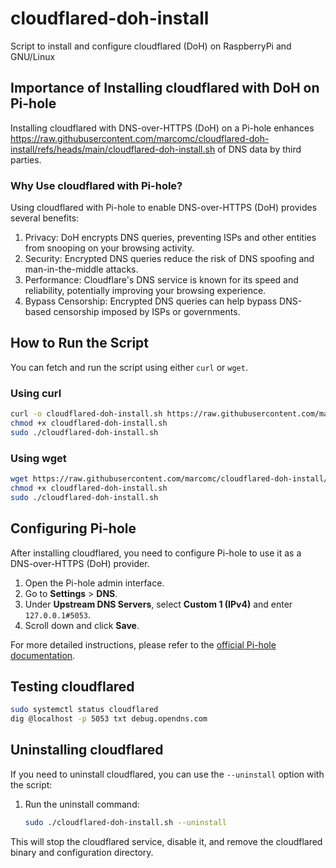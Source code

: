 # cloudflared-doh-install

Script to install and configure cloudflared (DoH) on RaspberryPi and GNU/Linux

## Importance of Installing cloudflared with DoH on Pi-hole

Installing cloudflared with DNS-over-HTTPS (DoH) on a Pi-hole enhances https://raw.githubusercontent.com/marcomc/cloudflared-doh-install/refs/heads/main/cloudflared-doh-install.sh of DNS data by third parties.

### Why Use cloudflared with Pi-hole?

Using cloudflared with Pi-hole to enable DNS-over-HTTPS (DoH) provides several benefits:

1. Privacy: DoH encrypts DNS queries, preventing ISPs and other entities from snooping on your browsing activity.
2. Security: Encrypted DNS queries reduce the risk of DNS spoofing and man-in-the-middle attacks.
3. Performance: Cloudflare's DNS service is known for its speed and reliability, potentially improving your browsing experience.
4. Bypass Censorship: Encrypted DNS queries can help bypass DNS-based censorship imposed by ISPs or governments.

## How to Run the Script

You can fetch and run the script using either `curl` or `wget`.

### Using curl

```sh
curl -o cloudflared-doh-install.sh https://raw.githubusercontent.com/marcomc/cloudflared-doh-install/refs/heads/main/cloudflared-doh-install.sh
chmod +x cloudflared-doh-install.sh
sudo ./cloudflared-doh-install.sh
```

### Using wget

```sh
wget https://raw.githubusercontent.com/marcomc/cloudflared-doh-install/refs/heads/main/cloudflared-doh-install.sh
chmod +x cloudflared-doh-install.sh
sudo ./cloudflared-doh-install.sh
```

## Configuring Pi-hole

After installing cloudflared, you need to configure Pi-hole to use it as a DNS-over-HTTPS (DoH) provider.

1. Open the Pi-hole admin interface.
2. Go to **Settings** > **DNS**.
3. Under **Upstream DNS Servers**, select **Custom 1 (IPv4)** and enter `127.0.0.1#5053`.
4. Scroll down and click **Save**.

For more detailed instructions, please refer to the [official Pi-hole documentation](https://docs.pi-hole.net/guides/dns/cloudflared/).

## Testing cloudflared

```sh
sudo systemctl status cloudflared
dig @localhost -p 5053 txt debug.opendns.com
```

## Uninstalling cloudflared

If you need to uninstall cloudflared, you can use the `--uninstall` option with the script:

1. Run the uninstall command:

    ```sh
    sudo ./cloudflared-doh-install.sh --uninstall
    ```

This will stop the cloudflared service, disable it, and remove the cloudflared binary and configuration directory.